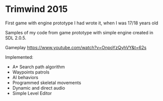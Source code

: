 # Trimwind 2015
First game with engine prototype I had wrote it, when I was 17/18 years old

Samples of my code from game prototype with simple engine created in SDL 2.0.5.


Gameplay
https://www.youtube.com/watch?v=OnpoYzQyhVY&t=62s

Implemented:
- A* Search path algorithm
- Waypoints patrols
- AI behaviors
- Programmed skeletal movements
- Dynamic and direct audio
- Simple Level Editor

